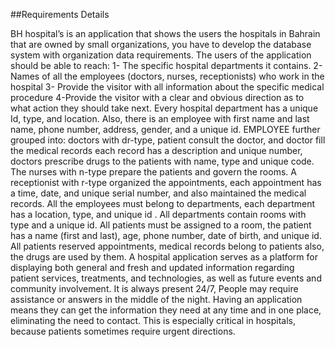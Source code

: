 ##Requirements Details

BH hospital’s is an application that shows the users the hospitals in Bahrain that are owned by
small organizations, you have to develop the database system with organization data
requirements.
The users of the application should be able to reach:
1- The specific hospital departments it contains.
2- Names of all the employees (doctors, nurses, receptionists) who work in the hospital
3- Provide the visitor with all information about the specific medical procedure
4-Provide the visitor with a clear and obvious direction as to what action they should take next.
Every hospital department has a unique Id, type, and location. Also, there is an employee with
first name and last name, phone number, address, gender, and a unique id. EMPLOYEE further
grouped into: doctors with dr-type, patient consult the doctor, and doctor fill the medical records
each record has a description and unique number, doctors prescribe drugs to the patients with
name, type and unique code. The nurses with n-type prepare the patients and govern the rooms.
A receptionist with r-type organized the appointments, each appointment has a time, date, and
unique serial number, and also maintained the medical records. All the employees must belong to
departments, each department has a location, type, and unique id . All departments contain rooms
with type and a unique id. All patients must be assigned to a room, the patient has a name (first
and last), age, phone number, date of birth, and unique id. All patients reserved appointments,
medical records belong to patients also, the drugs are used by them.
A hospital application serves as a platform for displaying both general and fresh and updated
information regarding patient services, treatments, and technologies, as well as future events and
community involvement. It is always present 24/7, People may require assistance or answers in
the middle of the night. Having an application means they can get the information they need at
any time and in one place, eliminating the need to contact. This is especially critical in hospitals,
because patients sometimes require urgent directions.

